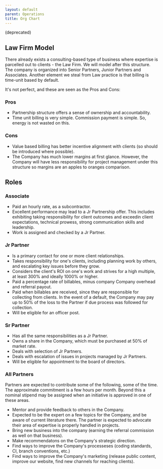```yaml
---
layout: default
parent: Operations
title: Org Chart
---
```


(deprecated)

## Law Firm Model
There already exists a consulting-based type of business where expertise is parcelled out to clients - the Law Firm. We will model after this structure. The company is organized into Senior Partners, Junior Partners and Associates. Another element we steal from Law practice is that billing is time-unit based by default.

It's not perfect, and these are seen as the Pros and Cons:

### Pros
  * Partnership structure offers a sense of ownership and accountability.
  * Time unit billing is very simple. Commission payment is simple. So, energy is not wasted on this.

### Cons
  * Value based billing has better incentive alignment with clients (so should be introduced where possible).
  * The Company has much lower margins at first glance. However, the Company will have less responsibility for project management under this structure so margins are an apples to oranges comparison.

## Roles

### Associate

  * Paid an hourly rate, as a subcontractor.
  * Excellent performance may lead to a Jr Partnership offer. This includes exhibiting taking responsibility for client outcomes and exceedin client expectations, technical prowess, strong communication skills and leadership.
  * Work is assigned and checked by a Jr Partner.

### Jr Partner
  * Is a primary contact for one or more client relationships.
  * Takes responsibility for one's clients, including planning work by others, and escalating key issues before they grow.
  * Considers the client's ROI on one's work and strives for a high multiple, at least 300% and ideally 1000% or higher.
  * Paid a percentage rate of billables, minus company Company overhead and referral payout.
  * Paid when billables are received, since they are responsible for collecting from clients. In the event of a default, the Company may pay up to 50% of the loss to the Partner if due process was followed for collection.
  * Will be eligible for an officer post.

### Sr Partner 
  * Has all the same responsibilities as a Jr Partner.
  * Owns a share in the Company, which must be purchased at 50% of market rate.
  * Deals with selection of Jr Partners.
  * Deals with escalation of issues in projects managed by Jr Partners.
  * Will be eligible for appointment to the board of directors.

### All Partners
Partners are expected to contribute some of the following, some of the time. The approximate commitment is a few hours per month. Beyond this a nominal stipend may be assigned when an initiative is approved in one of these areas.
  * Mentor and provide feedback to others in the Company.
  * Expected to be the expert on a few topics for the Company, and be aware of current literature there. The partner is expected to advocate their area of expertise is properly handled in projects.
  * Bring new business into the company (earning the referral commission as well on that business).
  * Make recommendatons on the Company's strategic direction.
  * Find ways to improve the Company's processeses (coding standards, CI, branch conventions, etc.)
  * Find ways to improve the Company's marketing (release public content, improve our website, find new channels for reaching clients).

